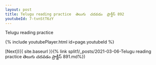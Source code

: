 ```yaml
---
layout: post
title: Telugu reading practice  తెలుగు  చదవడం  ప్రాక్టీస్ 892
youtubeId: 7-tvnStT6zY
---
```

 
 
Telugu reading practice
 
 
 
 
 


{% include youtubePlayer.html id=page.youtubeId %}
 
[Next]({{ site.baseurl }}{% link  split1/_posts/2021-03-06-Telugu reading practice  తెలుగు  చదవడం  ప్రాక్టీస్ 891.md%})
 
